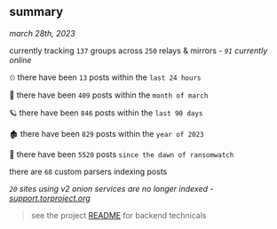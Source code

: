 
## summary
_march 28th, 2023_

currently tracking `137` groups across `250` relays & mirrors - _`91` currently online_

⏲ there have been `13` posts within the `last 24 hours`

🦈 there have been `409` posts within the `month of march`

🪐 there have been `846` posts within the `last 90 days`

🏚 there have been `829` posts within the `year of 2023`

🦕 there have been `5520` posts `since the dawn of ransomwatch`

there are `68` custom parsers indexing posts

_`20` sites using v2 onion services are no longer indexed - [support.torproject.org](https://support.torproject.org/onionservices/v2-deprecation/)_

> see the project [README](https://github.com/joshhighet/ransomwatch#ransomwatch--) for backend technicals
